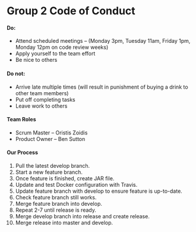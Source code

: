 # Group 2 Code of Conduct

#### Do:
* Attend scheduled meetings – (Monday 3pm, Tuesday 11am, Friday 1pm, Monday 12pm on code review weeks)
* Apply yourself to the team effort
* Be nice to others

#### Do not:
* Arrive late multiple times (will result in punishment of buying a drink to other team members)
*	Put off completing tasks
* Leave work to others

#### Team Roles
* Scrum Master – Oristis Zoidis
* Product Owner – Ben Sutton

#### Our Process
   1. Pull the latest develop branch.
   2. Start a new feature branch.
   3. Once feature is finished, create JAR file.
   4. Update and test Docker configuration with Travis.
   5. Update feature branch with develop to ensure feature is up-to-date.
   6. Check feature branch still works.
   7. Merge feature branch into develop.
   8. Repeat 2-7 until release is ready.
   9. Merge develop branch into release and create release.
   10. Merge release into master and develop.
